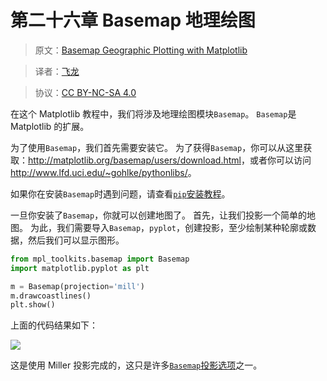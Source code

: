 # 第二十六章 Basemap 地理绘图

> 原文：[Basemap Geographic Plotting with Matplotlib](https://pythonprogramming.net/geographic-basemap-plotting-matplotlib-tutorial/)

> 译者：[飞龙](https://github.com/)

> 协议：[CC BY-NC-SA 4.0](http://creativecommons.org/licenses/by-nc-sa/4.0/)

在这个 Matplotlib 教程中，我们将涉及地理绘图模块`Basemap`。 `Basemap`是 Matplotlib 的扩展。

为了使用`Basemap`，我们首先需要安装它。 为了获得`Basemap`，你可以从这里获取：<http://matplotlib.org/basemap/users/download.html>，或者你可以访问<http://www.lfd.uci.edu/~gohlke/pythonlibs/>。

如果你在安装`Basemap`时遇到问题，请查看[`pip`安装教程](http://pythonprogramming.net/using-pip-install-for-python-modules/)。

一旦你安装了`Basemap`，你就可以创建地图了。 首先，让我们投影一个简单的地图。 为此，我们需要导入`Basemap`，`pyplot`，创建投影，至少绘制某种轮廓或数据，然后我们可以显示图形。

```py
from mpl_toolkits.basemap import Basemap
import matplotlib.pyplot as plt

m = Basemap(projection='mill')
m.drawcoastlines()
plt.show()
```

上面的代码结果如下：

![](https://pythonprogramming.net/static/images/matplotlib/basic-basemap-example-tutorial.png)

这是使用 Miller 投影完成的，这只是许多[`Basemap`投影选项](http://matplotlib.org/basemap/users/mapsetup.html)之一。
